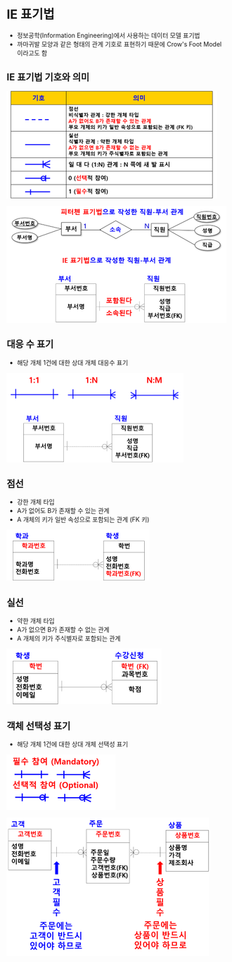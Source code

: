# IE 표기법
- 정보공학(Information Engineering)에서 사용하는 데이터 모델 표기법
- 까마귀발 모양과 같은 형태의 관계 기호로 표현하기 때문에 Crow's Foot Model 이라고도 함

## IE 표기법 기호와 의미

![IE_notation](image/IE_notation.png)

![IE_notation_ex](image/IE_notation_ex.png)

## 대응 수 표기
- 해당 개체 1건에 대한 상대 개체 대응수 표기

![relationship_notation](image/relationship_notation.png)

## 점선
- 강한 개체 타입
- A가 없어도 B가 존재할 수 있는 관계
- A 개체의 키가 일반 속성으로 포함되는 관계 (FK 키)

![dot_notation](image/dot_notation.png)

## 실선
- 약한 개체 타입
- A가 없으면 B가 존재할 수 없는 관계
- A 개체의 키가 주식별자로 포함되는 관계

![line_notation](image/line_notation.png)

## 객체 선택성 표기
- 해당 개체 1건에 대한 상대 개체 선택성 표기

![entity_select](image/entity_select.png)

![entity_select_ex](image/entity_select_ex.png)

